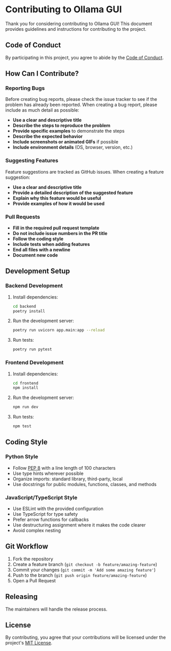 # Contributing to Ollama GUI

Thank you for considering contributing to Ollama GUI! This document provides guidelines and instructions for contributing to the project.

## Code of Conduct

By participating in this project, you agree to abide by the [Code of Conduct](CODE_OF_CONDUCT.md).

## How Can I Contribute?

### Reporting Bugs

Before creating bug reports, please check the issue tracker to see if the problem has already been reported. When creating a bug report, please include as much detail as possible:

- **Use a clear and descriptive title**
- **Describe the steps to reproduce the problem**
- **Provide specific examples** to demonstrate the steps
- **Describe the expected behavior**
- **Include screenshots or animated GIFs** if possible
- **Include environment details** (OS, browser, version, etc.)

### Suggesting Features

Feature suggestions are tracked as GitHub issues. When creating a feature suggestion:

- **Use a clear and descriptive title**
- **Provide a detailed description of the suggested feature**
- **Explain why this feature would be useful**
- **Provide examples of how it would be used**

### Pull Requests

- **Fill in the required pull request template**
- **Do not include issue numbers in the PR title**
- **Follow the coding style**
- **Include tests when adding features**
- **End all files with a newline**
- **Document new code**

## Development Setup

### Backend Development

1. Install dependencies:
   ```bash
   cd backend
   poetry install
   ```

2. Run the development server:
   ```bash
   poetry run uvicorn app.main:app --reload
   ```

3. Run tests:
   ```bash
   poetry run pytest
   ```

### Frontend Development

1. Install dependencies:
   ```bash
   cd frontend
   npm install
   ```

2. Run the development server:
   ```bash
   npm run dev
   ```

3. Run tests:
   ```bash
   npm test
   ```

## Coding Style

### Python Style

- Follow [PEP 8](https://www.python.org/dev/peps/pep-0008/) with a line length of 100 characters
- Use type hints wherever possible
- Organize imports: standard library, third-party, local
- Use docstrings for public modules, functions, classes, and methods

### JavaScript/TypeScript Style

- Use ESLint with the provided configuration
- Use TypeScript for type safety
- Prefer arrow functions for callbacks
- Use destructuring assignment where it makes the code clearer
- Avoid complex nesting

## Git Workflow

1. Fork the repository
2. Create a feature branch (`git checkout -b feature/amazing-feature`)
3. Commit your changes (`git commit -m 'Add some amazing feature'`)
4. Push to the branch (`git push origin feature/amazing-feature`)
5. Open a Pull Request

## Releasing

The maintainers will handle the release process.

## License

By contributing, you agree that your contributions will be licensed under the project's [MIT License](LICENSE).
